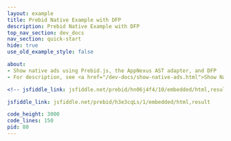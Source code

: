 ```yaml
---
layout: example
title: Prebid Native Example with DFP
description: Prebid Native Example with DFP
top_nav_section: dev_docs
nav_section: quick-start
hide: true
use_old_example_style: false

about:
- Show native ads using Prebid.js, the AppNexus AST adapter, and DFP
- For description, see <a href="/dev-docs/show-native-ads.html">Show Native Ads with Prebid.js</a>

<!-- jsfiddle_link: jsfiddle.net/prebid/hn06j4f4/10/embedded/html,result -->

jsfiddle_link: jsfiddle.net/prebid/h3e3cqLs/1/embedded/html,result

code_height: 3000
code_lines: 150
pid: 80
---
```

